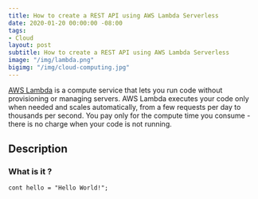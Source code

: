 ```yaml
---
title: How to create a REST API using AWS Lambda Serverless
date: 2020-01-20 00:00:00 -08:00
tags:
- Cloud
layout: post
subtitle: How to create a REST API using AWS Lambda Serverless
image: "/img/lambda.png"
bigimg: "/img/cloud-computing.jpg"
---
```


[AWS Lambda](https://aws.amazon.com/lambda/) is a compute service that lets you run code without provisioning or managing servers. AWS Lambda executes your code only when needed and scales automatically, from a few requests per day to thousands per second. You pay only for the compute time you consume - there is no charge when your code is not running.

## Description

### What is it ?

```JS
cont hello = "Hello World!";
```

